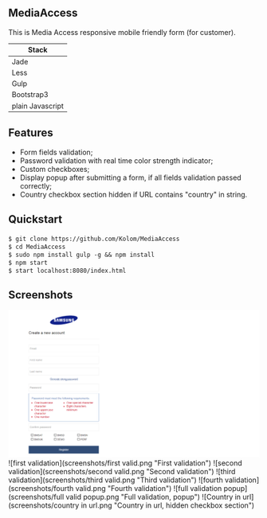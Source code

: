 ## MediaAccess

This is Media Access responsive mobile friendly form (for customer).

|  Stack  |
|----------|
| Jade   |
| Less  |
| Gulp  |
| Bootstrap3 |
| plain Javascript |

## Features
* Form fields validation; 
* Password validation with real time color strength indicator; 
* Custom checkboxes; 
* Display popup after submitting a form, if all fields validation passed correctly;
* Country checkbox section hidden if URL contains "country" in string.

## Quickstart

    $ git clone https://github.com/Kolom/MediaAccess
    $ cd MediaAccess    
    $ sudo npm install gulp -g && npm install 
    $ npm start 
    $ start localhost:8080/index.html

## Screenshots

![start](screenshots/start.png "Start")
![first validation](screenshots/first valid.png "First validation")
![second validation](screenshots/second valid.png "Second validation")
![third validation](screenshots/third valid.png "Third validation")
![fourth validation](screenshots/fourth valid.png "Fourth validation")
![full validation popup](screenshots/full valid popup.png "Full validation, popup")
![Country in url](screenshots/country in url.png "Country in url, hidden checkbox section")